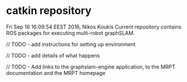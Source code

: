 # catkin repository

Fri Sep 16 16:09:54 EEST 2016, Nikos Koukis
Current repository contains ROS packages for executing multi-robot graphSLAM.

// TODO - add instructions for setting up environment

// TODO - add details of what happens

// TODO - Add links to the graphslam-engine application, to the MRPT documentation and
the MRPT homepage

